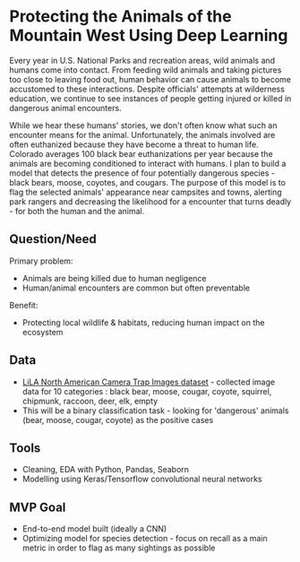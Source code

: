 # Protecting the Animals of the Mountain West Using Deep Learning

Every year in U.S. National Parks and recreation areas, wild animals and humans come into contact. From feeding wild animals and taking pictures too close to leaving food out, human behavior can cause animals to become accustomed to these interactions. Despite officials' attempts at wilderness education, we continue to see instances of people getting injured or killed in dangerous animal encounters. 

While we hear these humans' stories, we don't often know what such an encounter means for the animal. Unfortunately, the animals involved are often euthanized because they have become a threat to human life. Colorado averages 100 black bear euthanizations per year because the animals are becoming conditioned to interact with humans. I plan to build a model that detects the presence of four potentially dangerous species - black bears, moose, coyotes, and cougars. The purpose of this model is to flag the selected animals' appearance near campsites and towns, alerting park rangers and decreasing the likelihood for a encounter that turns deadly - for both the human and the animal. 

## Question/Need
Primary problem: 
- Animals are being killed due to human negligence 
- Human/animal encounters are common but often preventable

Benefit:
- Protecting local wildlife & habitats, reducing human impact on the ecosystem

## Data
- [LiLA North American Camera Trap Images dataset](https://lila.science/datasets/nacti) - collected image data for 10 categories : black bear, moose, cougar, coyote, squirrel, chipmunk, raccoon, deer, elk, empty
- This will be a binary classification task - looking for 'dangerous' animals (bear, moose, cougar, coyote) as the positive cases

## Tools
- Cleaning, EDA with Python, Pandas, Seaborn 
- Modelling using Keras/Tensorflow convolutional neural networks

## MVP Goal 
- End-to-end model built (ideally a CNN)
- Optimizing model for species detection - focus on recall as a main metric in order to flag as many sightings as possible 



